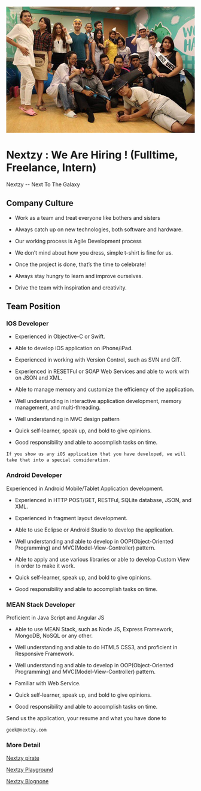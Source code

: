 ![Nextzy img](https://raw.githubusercontent.com/nextzy/hero/master/photo/nextzy_pic6.jpg)
# Nextzy : We Are Hiring ! (Fulltime, Freelance, Intern)

Nextzy -- Next To The Galaxy

## Company Culture
* Work as a team and treat everyone like bothers and sisters

* Always catch up on new technologies, both software and hardware.

* Our working process is Agile Development process

* We don’t mind about how you dress, simple t-shirt is fine for us.

* Once the project is done, that’s the time to celebrate!

* Always stay hungry to learn and improve ourselves.

* Drive the team with inspiration and creativity.


## Team Position

### IOS Developer

* Experienced in Objective-C or Swift.

* Able to develop iOS application on iPhone/iPad.

* Experienced in working with Version Control, such as SVN and GIT.

* Experienced in RESETFul or SOAP Web Services and able to work with on JSON and XML.

* Able to manage memory and customize the efficiency of the application.

* Well understanding in interactive application development, memory management, and multi-threading.

* Well understanding in MVC design pattern

* Quick self-learner, speak up, and bold to give opinions.

* Good responsibility and able to accomplish tasks on time.

```
If you show us any iOS application that you have developed, we will take that into a special consideration.
```

### Android Developer

Experienced in Android Mobile/Tablet Application development.

* Experienced in HTTP POST/GET, RESTFul, SQLite database, JSON, and XML.

* Experienced in fragment layout development.

* Able to use Eclipse or Android Studio to develop the application.

* Well understanding and able to develop in OOP(Object-Oriented Programming) and MVC(Model-View-Controller) pattern.

* Able to apply and use various libraries or able to develop Custom View in order to make it work.

* Quick self-learner, speak up, and bold to give opinions.

* Good responsibility and able to accomplish tasks on time.


### MEAN Stack Developer

Proficient in Java Script and Angular JS

* Able to use MEAN Stack, such as Node JS, Express Framework, MongoDB, NoSQL or any other.

* Well understanding and able to do HTML5 CSS3, and proficient in Responsive Framework.

* Well understanding and able to develop in OOP(Object-Oriented Programming) and MVC(Model-View-Controller) pattern.

* Familiar with Web Service.

* Quick self-learner, speak up, and bold to give opinions.

* Good responsibility and able to accomplish tasks on time.

Send us the application,
your resume and what you have done
to 

```
geek@nextzy.com
```

### More Detail 
[Nextzy pirate](http://www.nextzy.me/nextzy)

[Nextzy Playground](https://www.fb.com/nextzy)

[Nextzy Blognone](https://www.blognone.com/node/64996)


